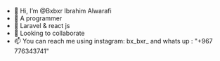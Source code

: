 - 👋 Hi, I’m @Bxbxr Ibrahim Alwarafi
- 👀 A programmer
- 🌱 Laravel & react js
- 💞️ Looking to collaborate
- 📫 You can reach me using instagram: bx_bxr_ and whats up : "+967 776343741"

<!---
Bxbxr/Bxbxr is a ✨ special ✨ repository because its `README.md` (this file) appears on your GitHub profile.
You can click the Preview link to take a look at your changes.
--->
